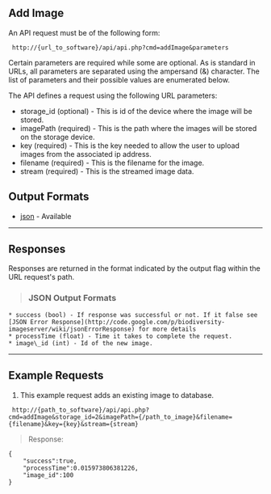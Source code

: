 ## Add Image ##

An API request must be of the following form:

```
 http://{url_to_software}/api/api.php?cmd=addImage&parameters
```

Certain parameters are required while some are optional. As is standard in URLs, all parameters are separated using the ampersand (&) character. The list of parameters and their possible values are enumerated below.

The API defines a request using the following URL parameters:

  * storage\_id (optional) - This is id of the device where the image will be stored.
  * imagePath (required) - This is the path where the images will be stored on the storage device.
  * key (required) - This is the key needed to allow the user to upload images from the associated ip address.
  * filename (required) - This is the filename for the image.
  * stream (required) - This is the streamed image data.

## Output Formats ##

  * [json](#JSON_Output_Formats.md) - Available


---

## Responses ##

Responses are returned in the format indicated by the output flag within the URL request's path.

> ### JSON Output Formats ###
    * success (bool) - If response was successful or not. If it false see [JSON Error Response](http://code.google.com/p/biodiversity-imageserver/wiki/jsonErrorResponse) for more details
    * processTime (float) - Time it takes to complete the request.
    * image\_id (int) - Id of the new image.


---

## Example Requests ##

1. This example request adds an existing image to database.

```
 http://{path_to_software}/api/api.php?cmd=addImage&storage_id=2&imagePath={/path_to_image}&filename={filename}&key={key}&stream={stream}
```

> Response:
```
{
    "success":true,
    "processTime":0.015973806381226,
    "image_id":100
}
```